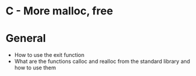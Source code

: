 # C - More malloc, free

# General
- How to use the exit function
- What are the functions calloc and realloc from the standard library and how to use them